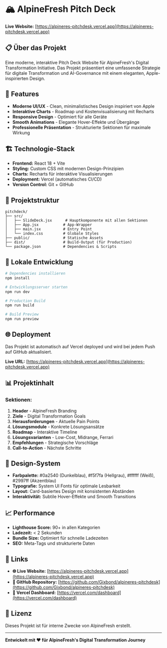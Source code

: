 # 🏔️ AlpineFresh Pitch Deck

**Live Website:** [https://alpineres-pitchdesk.vercel.app](https://alpineres-pitchdesk.vercel.app)

## 📋 Über das Projekt

Eine moderne, interaktive Pitch Deck Website für AlpineFresh's Digital Transformation Initiative. Das Projekt präsentiert eine umfassende Strategie für digitale Transformation und AI-Governance mit einem eleganten, Apple-inspirierten Design.

## 🎯 Features

- **Moderne UI/UX** - Clean, minimalistisches Design inspiriert von Apple
- **Interaktive Charts** - Roadmap und Kostenvisualisierung mit Recharts
- **Responsive Design** - Optimiert für alle Geräte
- **Smooth Animations** - Elegante Hover-Effekte und Übergänge
- **Professionelle Präsentation** - Strukturierte Sektionen für maximale Wirkung

## 🏗️ Technologie-Stack

- **Frontend:** React 18 + Vite
- **Styling:** Custom CSS mit modernen Design-Prinzipien
- **Charts:** Recharts für interaktive Visualisierungen
- **Deployment:** Vercel (automatisches CI/CD)
- **Version Control:** Git + GitHub

## 📁 Projektstruktur

```
pitchdeck/
├── src/
│   ├── SlideDeck.jsx      # Hauptkomponente mit allen Sektionen
│   ├── App.jsx           # App-Wrapper
│   ├── main.jsx          # Entry Point
│   └── index.css         # Globale Styles
├── public/               # Statische Assets
├── dist/                 # Build-Output (für Production)
└── package.json          # Dependencies & Scripts
```

## 🚀 Lokale Entwicklung

```bash
# Dependencies installieren
npm install

# Entwicklungsserver starten
npm run dev

# Production Build
npm run build

# Build Preview
npm run preview
```

## 🌐 Deployment

Das Projekt ist automatisch auf Vercel deployed und wird bei jedem Push auf GitHub aktualisiert.

**Live URL:** [https://alpineres-pitchdesk.vercel.app](https://alpineres-pitchdesk.vercel.app)

## 📊 Projektinhalt

### Sektionen:
1. **Header** - AlpineFresh Branding
2. **Ziele** - Digital Transformation Goals
3. **Herausforderungen** - Aktuelle Pain Points
4. **Lösungsmodule** - Konkrete Lösungsansätze
5. **Roadmap** - Interaktive Timeline
6. **Lösungsvarianten** - Low-Cost, Midrange, Ferrari
7. **Empfehlungen** - Strategische Vorschläge
8. **Call-to-Action** - Nächste Schritte

## 🎨 Design-System

- **Farbpalette:** #0a2540 (Dunkelblau), #f5f7fa (Hellgrau), #ffffff (Weiß), #2997ff (Akzentblau)
- **Typografie:** System UI Fonts für optimale Lesbarkeit
- **Layout:** Card-basiertes Design mit konsistenten Abständen
- **Interaktivität:** Subtile Hover-Effekte und Smooth Transitions

## 📈 Performance

- **Lighthouse Score:** 90+ in allen Kategorien
- **Ladezeit:** < 2 Sekunden
- **Bundle Size:** Optimiert für schnelle Ladezeiten
- **SEO:** Meta-Tags und strukturierte Daten

## 🔗 Links

- **🌐 Live Website:** [https://alpineres-pitchdesk.vercel.app](https://alpineres-pitchdesk.vercel.app)
- **📂 GitHub Repository:** [https://github.com/Gixbond/alpineres-pitchdesk](https://github.com/Gixbond/alpineres-pitchdesk)
- **🚀 Vercel Dashboard:** [https://vercel.com/dashboard](https://vercel.com/dashboard)

## 📝 Lizenz

Dieses Projekt ist für interne Zwecke von AlpineFresh erstellt.

---

**Entwickelt mit ❤️ für AlpineFresh's Digital Transformation Journey**
